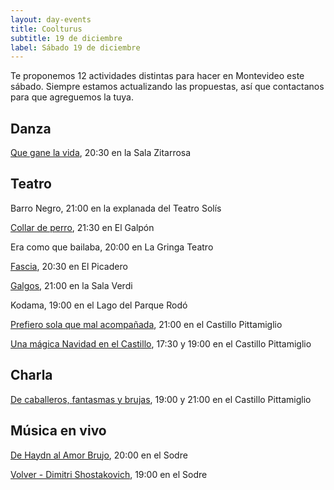 ```yaml
---
layout: day-events
title: Coolturus
subtitle: 19 de diciembre
label: Sábado 19 de diciembre
---
```

Te proponemos 12 actividades distintas para hacer en Montevideo este sábado.
Siempre estamos actualizando las propuestas, así que contactanos para que agreguemos la tuya.

## Danza

[Que gane la vida](https://salazitarrosa.montevideo.gub.uy/espectaculo/que-gane-la-vida/), 20:30 en la Sala Zitarrosa

## Teatro

Barro Negro, 21:00 en la explanada del Teatro Solís

[Collar de perro](https://www.teatroelgalpon.org.uy/espectaculos/collar-de-perro/), 21:30 en El Galpón

Era como que bailaba, 20:00 en La Gringa Teatro

[Fascia](https://www.instagram.com/stories/highlights/17888334871829618/), 20:30 en El Picadero

[Galgos](https://salaverdi.montevideo.gub.uy/teatro/temporada-2020-jorge-curi/galgos), 21:00 en la Sala Verdi

Kodama, 19:00 en el Lago del Parque Rodó

[Prefiero sola que mal acompañada](https://www.castillopittamiglio.org/bookings-checkout/prefiero-sola-que-mal-acompa%C3%B1ada), 21:00 en el Castillo Pittamiglio

[Una mágica Navidad en el Castillo](https://www.castillopittamiglio.org/bookings-checkout/una-m%C3%A1gica-navidad-en-el-castillo), 17:30 y 19:00 en el Castillo Pittamiglio

## Charla

[De caballeros, fantasmas y brujas](https://www.castillopittamiglio.org/bookings-checkout/de-caballeros-fantasmas-y-brujas), 19:00 y 21:00 en el Castillo Pittamiglio

## Música en vivo

[De Haydn al Amor Brujo](http://www.auditorio.com.uy/uc_2726_1.html), 20:00 en el Sodre

[Volver - Dimitri Shostakovich](https://sodre.gub.uy/espectaculos/espectaculo/3267), 19:00 en el Sodre
